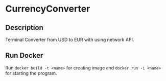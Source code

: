 # CurrencyConverter
## Description
Terminal Converter from USD to EUR with using network API.
## Run Docker
Run `docker build -t <name>` for creating image and `docker run -i <name>` for starting the program.